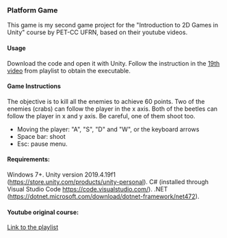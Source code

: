 ### Platform Game
This game is my second game project for the "Introduction to 2D Games in Unity" course by PET-CC UFRN, based on their youtube videos.

#### Usage

Download the code and open it with Unity.
Follow the instruction in the [19th video](https://youtu.be/u03n_Zvrjoo) from playlist to obtain the executable.

####  Game Instructions

The objective is to kill all the enemies to achieve 60 points. Two of the enemies (crabs) can follow the player in the x axis. Both of the beetles can follow the player in x and y axis. Be careful, one of them shoot too.

- Moving the player: "A", "S", "D" and "W", or the keyboard arrows
- Space bar: shoot
- Esc: pause menu.

#### Requirements:

Windows 7+.
Unity version 2019.4.19f1 (https://store.unity.com/products/unity-personal).
C# (installed through Visual Studio Code https://code.visualstudio.com/).
.NET (https://dotnet.microsoft.com/download/dotnet-framework/net472).


#### Youtube original course:
[Link to the playlist](https://youtube.com/playlist?list=PLvVdNvJpL-obkGhQH7qzQo5hL22Fhfvx-)